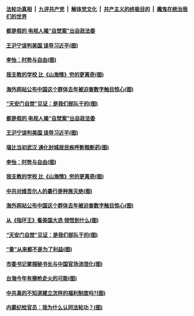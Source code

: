 ####  [法轮功真相](../../../../basic/blob/master/README.md?t=01270101) &nbsp;|&nbsp; [九评共产党](../../../../9ping.md/blob/master/README.md?t=01270101) &nbsp;|&nbsp; [解体党文化](../../../../jtdwh.md/blob/master/README.md?t=01270101)  &nbsp;|&nbsp; [共产主义的终极目的](../../../../gczydzjmd.md/blob/master/README.md?t=01270101) &nbsp;|&nbsp; [魔鬼在统治我们的世界](../../../../mgztzwmdsj.md/blob/master/README.md?t=01270101) 

#### [都是假的 电视人揭“自焚案”出自政法委](../pages/p4/960416.md?t=01270101) 

#### [王沪宁误判美国 误导习近平(图)](../pages/p4/960336.md?t=01270101) 

#### [李怡：时势与自由(图)](../pages/p4/960350.md?t=01270101) 

#### [我支教的学校 比《山海情》穷的更离奇(图)](../pages/p4/960349.md?t=01270101) 

#### [海外网站公布中国这个群体去年被迫害数字触目惊心(图)](../pages/p4/960346.md?t=01270101) 

#### [“天安门自焚”见证：是我们部队干的(图)](../pages/p4/960245.md?t=01270101) 

#### [都是假的 电视人揭“自焚案”出自政法委](../pages/p4/960416.md?t=01270101) 



#### [王沪宁误判美国 误导习近平(图)](../pages/p4/960336.md?t=01270101) 

#### [堪比当初武汉 通化封城居民疾呼断粮断药(图)](../pages/p4/960355.md?t=01270101) 

#### [李怡：时势与自由(图)](../pages/p4/960350.md?t=01270101) 

#### [我支教的学校 比《山海情》穷的更离奇(图)](../pages/p4/960349.md?t=01270101) 

#### [中共对维吾尔人的暴行是种族灭绝(图)](../pages/p4/960337.md?t=01270101) 

#### [海外网站公布中国这个群体去年被迫害数字触目惊心(图)](../pages/p4/960346.md?t=01270101) 



#### [从《指环王》看美国大选 领悟到什么(图)](../pages/p4/960259.md?t=01270101) 

#### [“天安门自焚”见证：是我们部队干的(图)](../pages/p4/960245.md?t=01270101) 

#### [“善”从来都不是为了利益(图)](../pages/p4/960235.md?t=01270101) 

#### [市委书记掌掴秘书长与中国官场流氓化(图)](../pages/p4/960222.md?t=01270101) 

#### [台海今年有擦枪走火的可能(图)](../pages/p4/960232.md?t=01270101) 

#### [中共真的不知道建立怎样的福利制度吗?(图)](../pages/p4/960218.md?t=01270101) 



#### [内蒙纪检官员：我为什么认同法轮功？(图)](../pages/p4/960109.md?t=01270101) 

